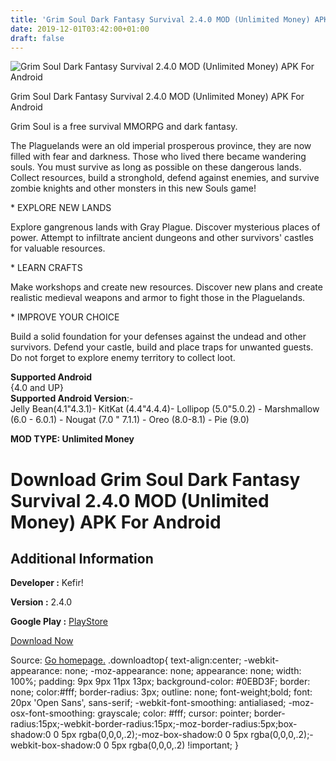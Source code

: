 ```yaml
---
title: 'Grim Soul Dark Fantasy Survival 2.4.0 MOD (Unlimited Money) APK For Android'
date: 2019-12-01T03:42:00+01:00
draft: false
---
```


![Grim Soul Dark Fantasy Survival 2.4.0 MOD (Unlimited Money) APK For Android](https://i1.wp.com/apkhome.net/wp-content/uploads/2019/11/Grim-Soul-Dark-Fantasy-Survival-2.png "Grim Soul Dark Fantasy Survival 2.4.0 MOD (Unlimited Money) APK For Android")

  

Grim Soul Dark Fantasy Survival 2.4.0 MOD (Unlimited Money) APK For Android

Grim Soul is a free survival MMORPG and dark fantasy.

The Plaguelands were an old imperial prosperous province, they are now filled with fear and darkness. Those who lived there became wandering souls. You must survive as long as possible on these dangerous lands. Collect resources, build a stronghold, defend against enemies, and survive zombie knights and other monsters in this new Souls game!

\* EXPLORE NEW LANDS

Explore gangrenous lands with Gray Plague. Discover mysterious places of power. Attempt to infiltrate ancient dungeons and other survivors' castles for valuable resources.

\* LEARN CRAFTS

Make workshops and create new resources. Discover new plans and create realistic medieval weapons and armor to fight those in the Plaguelands.

\* IMPROVE YOUR CHOICE

Build a solid foundation for your defenses against the undead and other survivors. Defend your castle, build and place traps for unwanted guests. Do not forget to explore enemy territory to collect loot.

**Supported Android**  
{4.0 and UP}  
**Supported Android Version**:-  
Jelly Bean(4.1"4.3.1)- KitKat (4.4"4.4.4)- Lollipop (5.0"5.0.2) - Marshmallow (6.0 - 6.0.1) - Nougat (7.0 " 7.1.1) - Oreo (8.0-8.1) - Pie (9.0)

**MOD TYPE: Unlimited Money**

Download Grim Soul Dark Fantasy Survival 2.4.0 MOD (Unlimited Money) APK For Android
====================================================================================

Additional Information
----------------------

**Developer :** Kefir!

**Version :** 2.4.0

**Google Play :** [PlayStore](https://play.google.com/store/apps/details?id=fantasy.survival.game.rpg)

  

[Download Now](https://store4app.co/post/grim-soul-dark-fantasy-survival-2-4-0-mod-unlimited-money-apk-for-android_1575133696)

  
Source: [Go homepage.](https://store4app.co/post/grim-soul-dark-fantasy-survival-2-4-0-mod-unlimited-money-apk-for-android_1575133696) .downloadtop{ text-align:center; -webkit-appearance: none; -moz-appearance: none; appearance: none; width: 100%; padding: 9px 9px 11px 13px; background-color: #0EBD3F; border: none; color:#fff; border-radius: 3px; outline: none; font-weight;bold; font: 20px 'Open Sans', sans-serif; -webkit-font-smoothing: antialiased; -moz-osx-font-smoothing: grayscale; color: #fff; cursor: pointer; border-radius:15px;-webkit-border-radius:15px;-moz-border-radius:5px;box-shadow:0 0 5px rgba(0,0,0,.2);-moz-box-shadow:0 0 5px rgba(0,0,0,.2);-webkit-box-shadow:0 0 5px rgba(0,0,0,.2) !important; }